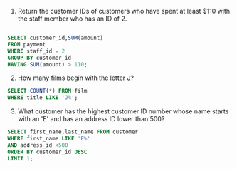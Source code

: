 1. Return the customer IDs of customers who have spent at least $110 with the staff member who has an ID of 2.

```sql

SELECT customer_id,SUM(amount)
FROM payment
WHERE staff_id = 2
GROUP BY customer_id
HAVING SUM(amount) > 110;
```


2. How many films begin with the letter J?

```sql
SELECT COUNT(*) FROM film
WHERE title LIKE 'J%';
```

3. What customer has the highest customer ID number whose name starts with an 'E' and has an address ID lower than 500?

```sql
SELECT first_name,last_name FROM customer
WHERE first_name LIKE 'E%'
AND address_id <500
ORDER BY customer_id DESC
LIMIT 1;
```
